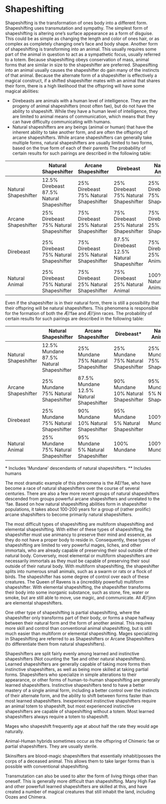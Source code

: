 # Shapeshifting

Shapeshifting is the transformation of ones body into a different form. Shapeshifting uses transmutation and sympathy. The simplest form of shapeshifting is altering one’s surface appearance as a form of disguise. 
This could be as simple as changing the length and color of ones hair, or as complex as completely changing one’s face and body shape. Another form of shapeshifting is transforming into an animal. 
This usually requires some part of the animal in question to act as a sympathetic focus, usually referred to a totem. Because shapeshifting obeys conservation of mass, 
animal forms that are similar in size to the shapeshifter are preferred.  Shapesifting into an animal usually causes the shapeshifter do gain many of the instincts of that animal. 
Because the alternate form of a shapeshifter is effectively a magical construct, if a shifted shapeshifter mates with an animal that shares their form, 
there is a high likelihood that the offspring will have some magical abilities:
* Direbeasts are animals with a human level of intelligence. They are the progeny of animal shapeshifters (most often fae), but do not have the ability to shapeshift. While they have a human level of intelligence, they are limited to animal means of communication, which means that they can have difficulty communicating with humans.
* Natural shapeshifters are any beings (animal or human) that have the inherent ability to take another form, and are often the offspring of arcane shapeshifters. While arcane shapeshifters can generally take multiple forms, natural shapeshifters are usually limited to two forms, based on the true form of each of their parents
The probability of certain results for such pairings are described in the following table:
 
|                      | Natural Shapeshifter                            | Arcane Shapeshifter                         | Direbeast                                       | Natural Animal                              |
|----------------------|-------------------------------------------------|---------------------------------------------|-------------------------------------------------|---------------------------------------------|
| Natural Shapeshifter | 12.5% Direbeast <br> 87.5% Natural Shapeshifter | 25% Direbeast <br> 75% Natural Shapeshifter | 25% Direbeast <br> 75% Natural Shapeshifter     | 25% Direbeast <br> 75% Natural Shapeshifter |
| Arcane Shapeshifter  | 25% Direbeast <br> 75% Natural Shapeshifter     | 75% Direbeast <br> 25% Natural Shapeshifter | 75% Direbeast <br> 25% Natural Shapeshifter     | 75% Direbeast <br> 25% Natural Shapeshifter |
| Direbeast            | 25% Direbeast <br> 75% Natural Shapeshifter     | 75% Direbeast <br> 25% Natural Shapeshifter | 87.5% Direbeast <br> 12.5% Natural Shapeshifter | 75% Direbeast <br> 25% Natural Animal       |
| Natural Animal       | 25% Direbeast <br> 75% Natural Shapeshifter     | 75% Direbeast <br> 25% Natural Shapeshifter | 75% Direbeast <br> 25% Natural Animal           | 100% Natural Animal                         |

Even if the shapeshifter is in their natural form, there is still a possibility that their offspring will be natural shapeshifters. This phenomena is responsible for the formation of both the Æl‘fae and Æl‘jinn races. 
The probability of certain results for such pairings are described in the following table:

|                      | Natural Shapeshifter                          | Arcane Shapeshifter                           | Direbeast\*                                | Natural Animal\*\*                         |
|----------------------|-----------------------------------------------|-----------------------------------------------|-------------------------------------------|---------------------------------------------|
| Natural Shapeshifter | 12.5% Mundane <br> 87.5% Natural Shapeshifter | 25% Mundane <br> 75% Natural Shapeshifter     | 25% Mundane <br> 75% Natural Shapeshifter | 25% Mundane <br> 75% Natural Shapeshifter   |
| Arcane Shapeshifter  | 25% Mundane <br> 75% Natural Shapeshifter     | 87.5% Mundane <br> 12.5% Natural Shapeshifter | 90% Mundane <br> 10% Natural Shapeshifter | 95% Mundane <br> 5% Natural Shapeshifter    |
| Direbeast            | 25% Mundane <br> 75% Natural Shapeshifter     | 90% Mundane <br> 10% Natural Shapeshifter     | 95% Mundane <br> 5% Natural Shapeshifter  | 100% Mundane                                |
| Natural Animal       | 25% Mundane <br> 75% Natural Shapeshifter     | 95% Mundane <br> 5% Natural Shapeshifter      | 100% Mundane                              | 100% Mundane                                |

\* Includes 'Mundane' descendants of natural shapeshifters.
\*\* Includes humans

The most dramatic example of this phenomena is the AEl’fae, who have become a race of natural shapeshifters over the course of several centuries. 
There are also a few more recent groups of natural shapeshifters descended from groups powerful arcane shapeshifters and unrelated to the 'fae. Based on how natural shapeshifting abilities form in shapeshifter populations, 
it takes about 100-200 years for a group of (rather prolific) arcane shapshifters to become primarily natural shapeshifters.

The most difficult types of shapeshifting are multiform shapeshifting and elemental shapeshifting. With either of these types of shapeshifting, the shapeshifter must use animancy to preserve their mind and essence, 
as they do not have a proper body to reside in. Consequently, these types of shapeshifting are limited to very powerful mages, liches, and other immortals, 
who are already capable of preserving their soul outside of their natural body. Conversely, most elemental or multiform shapeshifters are necessarily immortals as they must be capable 
of preserving their soul outside of their natural body.
With multiform shapeshifting, the shapeshifter splits into numerous small animals, such as a swarm or rats or a flock of birds. The shapeshifter has some degree of control over each of these creatures. 
The Queen of Ravens is a (incredibly powerful) multiform shapeshifter. 
With elemental shapeshifting, the shapeshifter transforms their body into some inorganic substance, such as stone, fire, water or smoke, but are still able to move, use magic, and communicate. 
All Æl’jinn are elemental shapeshifters.

One other type of shapeshifting is partial shapeshifting, where the shapeshifter only transforms part of their body, or forms a shape halfway between their natural form and the form of another animal. 
This requires more skill and control than conventional animal shapeshifting, but is still much easier than multiform or elemental shapeshifting.
Mages specializing in Shapeshifting are referred to as Shapeshifters or Arcane Shapeshifters (to differentiate them from natural shapeshifters). 

Shapeshifters are split fairly evenly among learned and instinctive shapeshifters (Not counting the ‘fae and other natural shapeshifters). 
Learned shapeshifters are generally capable of taking more forms then instinctive shapeshifters, as well as being more skilled at taking partial forms. 
Shapeshifters who specialize in simple alterations to their appearance, or other forms of human-to-human shapeshifting are generally learned shapeshifters. 
Instinctive shapeshifters tend to have a better mastery of a single animal form, including a better control over the instincts of their alternate form, 
and the ability to shift between forms faster than most learned shapeshifters. Inexperienced instinctive shapshifters require an animal totem to shapeshift, 
but most experienced instinctive shapeshifters are capable of shapeshifting without a totem. Most learned shapeshifters always require a totem to shapeshift.

Mages who shapeshift frequently age at about half the rate they would age naturally.
 
Animal-Human hybrids sometimes occur as the offspring of Chimeric fae or partial shapeshifters. They are usually sterile.

Skinsifters are blood-magic shapeshifters that essentially inhabit/posses the corps of a deceased animal. This allows them to take larger forms than is possible with conventional shapeshifting.

Transmutation can also be used to alter the form of living things other than oneself. This is generally more difficult than shapeshifting. Many High Fae and other powerfull learned shapeshifters are skilled at this, 
and have created a number of magical creatures that still inhabit the land, including Oozes and Chimera.